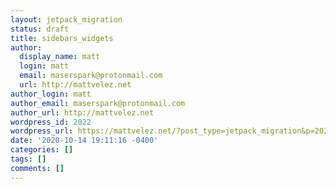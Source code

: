 ```yaml
---
layout: jetpack_migration
status: draft
title: sidebars_widgets
author:
  display_name: matt
  login: matt
  email: maserspark@protonmail.com
  url: http://mattvelez.net
author_login: matt
author_email: maserspark@protonmail.com
author_url: http://mattvelez.net
wordpress_id: 2022
wordpress_url: https://mattvelez.net/?post_type=jetpack_migration&p=2022
date: '2020-10-14 19:11:16 -0400'
categories: []
tags: []
comments: []
---
```


